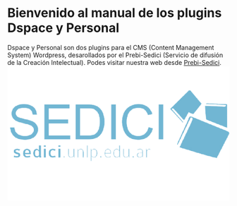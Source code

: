 # Bienvenido al manual de los plugins Dspace y Personal

Dspace y Personal son dos plugins para el CMS (Content Management System) Wordpress, desarollados por el Prebi-Sedici (Servicio de difusión de la Creación Intelectual).
Podes visitar nuestra web desde [Prebi-Sedici](https://prebi.unlp.edu.ar/sedici/).
![Sedici](sedici.png)


